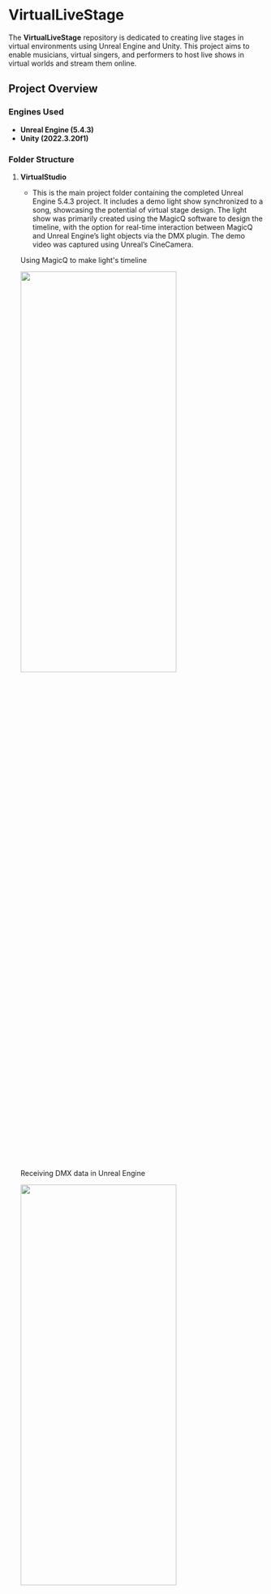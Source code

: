 # VirtualLiveStage

The **VirtualLiveStage** repository is dedicated to creating live stages in virtual environments using Unreal Engine and Unity. This project aims to enable musicians, virtual singers, and performers to host live shows in virtual worlds and stream them online.

## Project Overview

### Engines Used
- **Unreal Engine (5.4.3)**
- **Unity (2022.3.20f1)**

### Folder Structure

1. **VirtualStudio**
   - This is the main project folder containing the completed Unreal Engine 5.4.3 project. It includes a demo light show synchronized to a song, showcasing the potential of virtual stage design. The light show was primarily created using the MagicQ software to design the timeline, with the option for real-time interaction between MagicQ and Unreal Engine’s light objects via the DMX plugin. The demo video was captured using Unreal’s CineCamera.

   Using MagicQ to make light's timeline
   
   <img src="https://github.com/user-attachments/assets/ed166136-eb78-4dc2-9030-ec5f39116787" width="80%" height="45%"/>

   Receiving DMX data in Unreal Engine
   
   <img src="https://github.com/user-attachments/assets/a45df2e1-8433-4fe4-b91a-c816428c5174" width="80%" height="45%"/>

   Google Drive Link for Demo video(Recorded with a cine camera).
   
   [Unreal with DMX Demo](https://drive.google.com/file/d/1RVlMKlcb47vPCjzlq-o3FS7Vb0a1jMyj/view?usp=drive_link)


2. **VLStage_Unity**
   - This folder is set up for the Unity project and contains stage modeling and a custom DMX package. For DMX integration in Unity, I am using a custom package from [igolinin's DMXtools](https://github.com/igolinin/DMXtools).

   - It works on HDRP environments.(For volumetric of lights)

   **Add 6 types of lights and effects in Unity**

   **Sharpy, Wash**
   
   - Sharpy: Sharpy is a high-intensity beam light known for its sharp and concentrated beams of light. It creates precise, narrow beams that can be used for focused lighting on performers or to create dramatic aerial effects.

   - Wash: Wash lights are used for wide, even coverage across the stage. They provide soft, diffused light that can fill the entire stage with color or general illumination.

   <img src="https://github.com/user-attachments/assets/4e7b9558-fd71-4a8f-877c-d102dc754c89" width="80%" height="45%"/>

   **Strobe, Static**

   - Strobe: Strobe lights produce rapid, intense flashes of light that create a sense of motion or freezing action on stage. It can also simulate the effect of high-energy moments in a performance.

   - Static: Static lights remain fixed in place and provide a continuous, steady light on a particular area or object.

   <img src="https://github.com/user-attachments/assets/5354303a-c466-48b3-9916-b68d16791e49" width="80%" height="45%"/>

   **Pyro, Laser**

   - Pyro: Pyro refers to pyrotechnic effects that create controlled bursts of fire, sparks, or explosions on stage. It adds a dramatic and intense visual impact.

   - Laser: Laser lights emit concentrated, highly focused beams of light, usually in a variety of colors. Lasers can create intricate patterns, geometric shapes, or straight beams that can cut through smoke to create a mesmerizing light show.

   <img src="https://github.com/user-attachments/assets/fd624814-e860-46fb-9deb-3013b5ee786b" width="80%" height="45%"/>

   **Connect with MagicQ(DMX)**

   <img src="https://github.com/user-attachments/assets/145c51be-7495-42e3-9fc7-20008e06fa28" width="80%" height="45%"/>

   **LED Screen(Splitted)**

   For a more realistic LED screen representation, [llcheesell's LEDScreenShader](https://github.com/llcheesell/LEDScreenShader) is used.

   <img src="https://github.com/user-attachments/assets/4347f37c-2087-43b6-9a0a-d7a809848fa9" width="80%" height="45%"/>

   <img src="https://github.com/user-attachments/assets/b8b8dcc9-d11f-40f4-b16f-b83a4dee17db" width="80%" height="45%"/>


3. **VLStage_Unreal**
   - This folder contains the Unreal Engine project, including stage modeling and the DMX plugin setup to connect MagicQ with Unreal Engine. I am using Unreal’s built-in DMX plugin to achieve this connection.


### Lighting Implementation with DMX and MagicQ

For stage lighting, this project uses the DMX tool MagicQ by Chamsys. MagicQ offers several advantages for implementing a stage lighting system within Unreal and Unity environments:

- **Precision**: MagicQ provides precise control over lighting, ideal for creating intricate light shows.
- **Integration**: Seamless integration with Unreal Engine through its DMX plugin allows for real-time interaction between MagicQ and Unreal’s light objects.
- **Flexibility**: MagicQ supports both timeline-based light shows and real-time interaction, offering a versatile approach to stage lighting.

In Unity, the custom DMX package from [igolinin](https://github.com/igolinin/DMXtools) is used to achieve similar integration, allowing for the creation of dynamic light shows within the Unity environment.

### Future Work

I plan to continue working on the Unity project, comparing the strengths and weaknesses of both Unreal Engine and Unity in the context of virtual stage design. This comparison will help identify the best practices for creating immersive virtual live performances in both environments.

Stay tuned for updates as I continue to explore and develop this exciting project!
